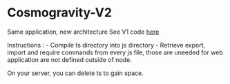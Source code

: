 # Cosmogravity-V2
Same application, new architecture
See V1 code [here](https://github.com/Migoyan/Cosmogravity_2021)


Instructions :
	- Compile ts directory into js directory
	- Retrieve export, import and require commands from every js file, those are uneeded for web application are not defined outside of node.

On your server, you can delete ts to gain space.